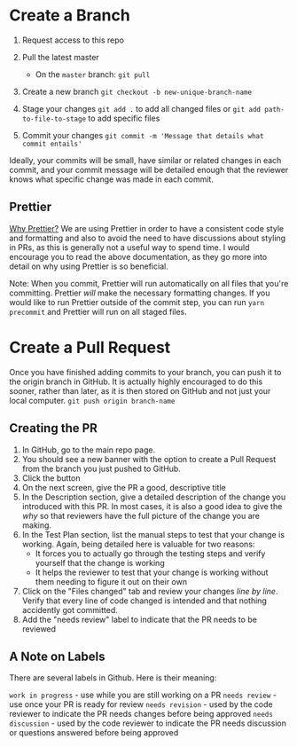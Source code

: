 # Create a Branch

1.  Request access to this repo

1.  Pull the latest master
    - On the `master` branch: `git pull`

1.  Create a new branch
    `git checkout -b new-unique-branch-name`

1.  Stage your changes
    `git add .` to add all changed files or `git add path-to-file-to-stage` to add specific files
    
1. Commit your changes
    `git commit -m 'Message that details what commit entails'`

Ideally, your commits will be small, have similar or related changes in each commit, and your commit message will be detailed
enough that the reviewer knows what specific change was made in each commit.

## Prettier

[Why Prettier?](https://prettier.io/docs/en/why-prettier.html)
We are using Prettier in order to have a consistent code style and formatting and also to avoid the need to have discussions
about styling in PRs, as this is generally not a useful way to spend time. I would encourage you to read the above documentation,
as they go more into detail on why using Prettier is so beneficial.

Note: When you commit, Prettier will run automatically on all files that you're committing. Prettier _will_ make the
necessary formatting changes. If you would like to run Prettier outside of the commit step, you can run `yarn precommit`
and Prettier will run on all staged files.

# Create a Pull Request

Once you have finished adding commits to your branch, you can push it to the origin branch in GitHub. It is actually
highly encouraged to do this sooner, rather than later, as it is then stored on GitHub and not just your local
computer.
`git push origin branch-name`

## Creating the PR

1.  In GitHub, go to the main repo page.
1.  You should see a new banner with the option to create a Pull Request from the
    branch you just pushed to GitHub.
1.  Click the button
1.  On the next screen, give the PR a good, descriptive title
1.  In the Description section, give a detailed description of the change you introduced with this PR. In most cases,
    it is also a good idea to give the _why_ so that reviewers have the full picture of the change you are making.
1.  In the Test Plan section, list the manual steps to test that your change is working. Again, being detailed here is
    valuable for two reasons:
    - It forces you to actually go through the testing steps and verify yourself that the change is working
    - It helps the reviewer to test that your change is working without them needing to figure it out on their own
1.  Click on the "Files changed" tab and review your changes _line by line_. Verify that every line of code changed is intended and that nothing accidently got committed.
1.  Add the "needs review" label to indicate that the PR needs to be reviewed

## A Note on Labels

There are several labels in Github. Here is their meaning:

`work in progress` - use while you are still working on a PR
`needs review` - use once your PR is ready for review
`needs revision` - used by the code reviewer to indicate the PR needs changes before being approved
`needs discussion` - used by the code reviewer to indicate the PR needs discussion or questions answered before being approved
